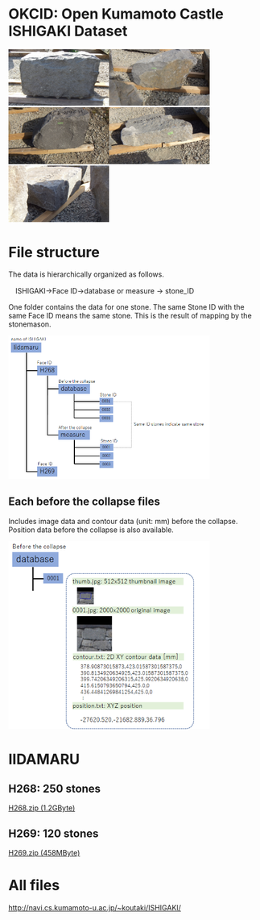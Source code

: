 <H1>OKCID: Open Kumamoto Castle ISHIGAKI Dataset</H1>


<img src="./IIDAMARU/H268/measure/0001/image_L.jpg" width=200><img src="./IIDAMARU/H268/measure/0002/image_L.jpg" width=200><img src="./IIDAMARU/H268/measure/0003/image_L.jpg" width=200><img src="./IIDAMARU/H268/measure/0004/image_L.jpg" width=200><img src="./IIDAMARU/H268/measure/0005/image_L.jpg" width=200>

# File structure
The data is hierarchically organized as follows.

　ISHIGAKI->Face ID->database or measure -> stone_ID 

One folder contains the data for one stone.
The same Stone ID with the same Face ID means the same stone.
This is the result of mapping by the stonemason.


<img src="./structure.png" width=400>

## Each before the collapse files
Includes image data and contour data (unit: mm) before the collapse. Position data before the collapse is also available.

<img src="./before.png" width=400>

# IIDAMARU

## H268: 250 stones
<a href="http://navi.cs.kumamoto-u.ac.jp/~koutaki/ISHIGAKI/H268.zip">H268.zip (1.2GByte)</a> 

## H269: 120 stones
<a href="http://navi.cs.kumamoto-u.ac.jp/~koutaki/ISHIGAKI/H269.zip">H269.zip (458MByte)</a> 


# All files
http://navi.cs.kumamoto-u.ac.jp/~koutaki/ISHIGAKI/

